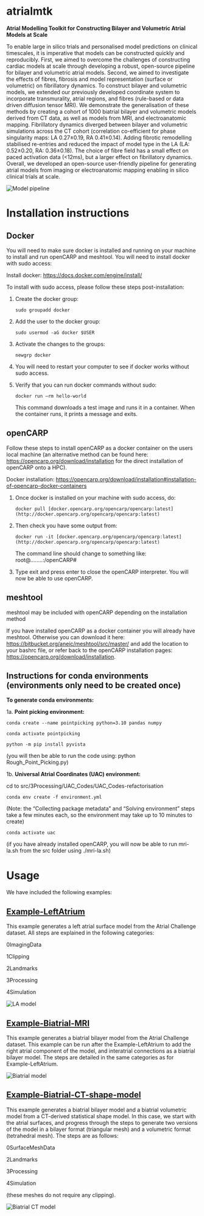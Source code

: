 # atrialmtk
**Atrial Modelling Toolkit for Constructing Bilayer and Volumetric Atrial Models at Scale**

To enable large in silico trials and personalised model predictions on clinical timescales, it is imperative that models can be constructed quickly and reproducibly. First, we aimed to overcome the challenges of constructing cardiac models at scale through developing a robust, open-source pipeline for bilayer and volumetric atrial models. Second, we aimed to investigate the effects of fibres, fibrosis and model representation (surface or volumetric) on fibrillatory dynamics. To construct bilayer and volumetric models, we extended our previously developed coordinate system to incorporate transmurality, atrial regions, and fibres (rule-based or data driven diffusion tensor MRI). We demonstrate the generalisation of these methods by creating a cohort of 1000 biatrial bilayer and volumetric models derived from CT data, as well as models from MRI, and electroanatomic mapping. Fibrillatory dynamics diverged between bilayer and volumetric simulations across the CT cohort (correlation co-efficient for phase singularity maps: LA 0.27±0.19, RA 0.41±0.14). Adding fibrotic remodelling stabilised re-entries and reduced the impact of model type in the LA (LA: 0.52±0.20, RA: 0.36±0.18). The choice of fibre field has a small effect on paced activation data (<12ms), but a larger effect on fibrillatory dynamics. Overall, we developed an open-source user-friendly pipeline for generating atrial models from imaging or electroanatomic mapping enabling in silico clinical trials at scale.

![Model pipeline](https://github.com/pcmlab/atrialmtk/blob/main/images/Figure1_Schematicv2.jpg?raw=true)

# Installation instructions

## ************Docker************

You will need to make sure docker is installed and running on your machine to install and run openCARP and meshtool. You will need to install docker with sudo access:

Install docker: https://docs.docker.com/engine/install/

To install with sudo access, please follow these steps post-installation:

1. Create the docker group:

   ```
   sudo groupadd docker
    ```
2. Add the user to the docker group:

    ```
   sudo usermod -aG docker $USER
    ```
    
3. Activate the changes to the groups:

   ```
   newgrp docker
    ```
       
4. You will need to restart your computer to see if docker works without sudo access. 
5. Verify that you can run docker commands without sudo:
    
    ```
   docker run —rm hello-world
    ```
    
    This command downloads a test image and runs it in a container. When the container runs, it prints a message and exits.
    

## ****************openCARP****************

Follow these steps to install openCARP as a docker container on the users local machine (an alternative method can be found here: https://opencarp.org/download/installation for the direct installation of openCARP onto a HPC).

Docker installation: https://opencarp.org/download/installation#installation-of-opencarp-docker-containers

1. Once docker is installed on your machine with sudo access, do: 
    
    ```
   docker pull [docker.opencarp.org/opencarp/opencarp:latest](http://docker.opencarp.org/opencarp/opencarp:latest)
    ```
    
3. Then check you have some output from: 
    
   ```
   docker run -it [docker.opencarp.org/opencarp/opencarp:latest](http://docker.opencarp.org/opencarp/opencarp:latest)
   ```
    
    The command line should change to something like: root@……..:/openCARP#
    
5. Type exit and press enter to close the openCARP interpreter. You will now be able to use openCARP. 


## **meshtool**

meshtool may be included with openCARP depending on the installation method

If you have installed openCARP as a docker container you will already have meshtool. Otherwise you can download it here: https://bitbucket.org/aneic/meshtool/src/master/ and add the location to your bashrc file, or refer back to the openCARP installation pages: https://opencarp.org/download/installation.


## **Instructions for conda environments (environments only need to be created once)**

**To generate conda environments:**
    
1a. **Point picking environment:** 
    
    conda create --name pointpicking python=3.10 pandas numpy
    
    conda activate pointpicking
    
    python -m pip install pyvista
    
(you will then be able to run the code using: python Rough_Point_Picking.py)

1b. **Universal Atrial Coordinates (UAC) environment:** 
    
cd to src/3Processing/UAC_Codes/UAC_Codes-refactorisation
    
    conda env create -f environment.yml
    
(Note: the “Collecting package metadata” and “Solving environment” steps take a few minutes each, so the environment may take up to 10 minutes to create)
    
    conda activate uac
(if you have already installed openCARP, you will now be able to run mri-la.sh from the src folder using ./mri-la.sh)
    

# **Usage** 

We have included the following examples: 

## **[Example-LeftAtrium](/Examples/Example-LeftAtrium/README.md)**
This example generates a left atrial surface model from the Atrial Challenge dataset.  All steps are explained in the following categories:

0ImagingData

1Clipping

2Landmarks

3Processing

4Simulation

![LA model](https://github.com/pcmlab/atrialmtk/blob/main/images/laP.png?raw=true)


## **[Example-Biatrial-MRI](/Examples/Example-Biatrial-MRI/README.md)**

This example generates a biatrial bilayer model from the Atrial Challenge dataset. This example can be run after the Example-LeftAtrium to add the right atrial component of the model, and interatrial connections as a biatrial bilayer model. The steps are detailed in the same categories as for Example-LeftAtrium. 

![Biatrial model](https://github.com/pcmlab/atrialmtk/blob/main/images/biatrial3.png?raw=true)

## **[Example-Biatrial-CT-shape-model](/Examples/Example-Biatrial-CT-shape-model/README.md)**

This example generates a biatrial bilayer model and a biatrial volumetric model from a CT-derived statistical shape model. In this case, we start with the atrial surfaces, and progress through the steps to generate two versions of the model in a bilayer format (triangular mesh) and a volumetric format (tetrahedral mesh). The steps are as follows:

0SurfaceMeshData 

2Landmarks

3Processing

4Simulation

(these meshes do not require any clipping). 

![Biatrial CT model](https://github.com/pcmlab/atrialmtk/blob/main/images/ct-biatrial.png?raw=true)
